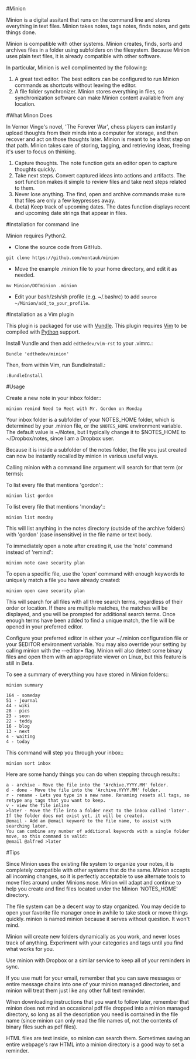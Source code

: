 #Minion

Minion is a digital assitant that runs on the command line and stores everything in text files. Minion takes notes, tags notes, finds notes, and gets things done.

Minion is compatible with other systems. Minion creates, finds, sorts and archives files in a folder using subfolders on the filesystem. Because Minion uses plain text files, it is already compatible with other software.

In particular, Minion is well complimented by the following:
 
1. A great text editor. The best editors can be configured to run Minion commands as shortcuts without leaving the editor.
2. A file folder synchronizer. Minion stores everything in files, so  synchronization software can make Minion content available from any location.

#What Minon Does

In Vernor Vinge's novel, 'The Forever War', chess players can instantly upload thoughts from their minds into a computer for storage, and then recover and act on those thoughts later. Minion is meant to be a first step on that path. Minion takes care of storing, tagging, and retrieving ideas, freeing it's user to focus on thinking.

1. Capture thoughts. The note function gets an editor open to capture thoughts quickly.
2. Take next steps. Convert captured ideas into actions and artifacts. The sort function makes it simple to review files and take next steps related to them.
3. Never lose anything. The find, open and archive commands make sure that files are only a few keypresses away.
4. (beta) Keep track of upcoming dates. The dates function displays recent and upcoming date strings that appear in files.

#Installation for command line

Minion requires Python2.

* Clone the source code from GitHub.

`git clone https://github.com/montauk/minion`


* Move the example .minion file to your home directory, and edit it as needed.

`mv Minion/DOTminion .minion`


* Edit your bash/zsh/sh profile (e.g. ~/.bashrc)  to add `source ~/Minion/add_to_your_profile`.

#Installation as a Vim plugin

This plugin is packaged for use with
[Vundle](https://github.com/gmarik/vundle/blob/master/README.md). This plugin requires [Vim](http://vim.org/about.php) to be compiled with [Python]( http://python.org) support.

Install Vundle and then add `edthedev/vim-rst` to your .vimrc.:

`Bundle 'edthedev/minion'`

Then, from within Vim, run BundleInstall.:

`:BundleInstall`


#Usage

Create a new note in your inbox folder::

`minion remind Need to Meet with Mr. Gordon on Monday`

Your inbox folder is a subfolder of your NOTES_HOME folder, which is determined by your .minion file, or the `$NOTES_HOME` environment variable. The default value is ~/Notes, but I typically change it to $NOTES_HOME to ~/Dropbox/notes, since I am a Dropbox user.

Because it is inside a subfolder of the notes folder, the file you just created can now be instantly recalled by minion in various useful ways.

Calling minion with a command line argument will search for that term (or terms):

To list every file that mentions 'gordon'::

`minion list gordon`
   
To list every file that mentions 'monday'::

`minion list monday`
   
This will list anything in the notes directory (outside of the archive folders) with 'gordon' (case insensitive) in the file name or text body.

To immediately open a note after creating it, use the 'note' command instead of 'remind':

`minion note cave security plan`

To open a specific file, use the 'open' command with enough keywords to uniquely match a file you have already created:

`minion open cave security plan`

This will search for all files with all three search terms, regardless of their order or location. If there are multiple matches, the matches will be displayed, and you will be prompted for additional search terms. Once enough terms have been added to find a unique match, the file will be opened in your preferred editor.

Configure your preferred editor in either your ~/.minion configuration file or your $EDITOR environment variable. You may also override your setting by calling minion with the --editor= flag. Minion will also detect some binary files and open them with an appropriate viewer on Linux, but this feature is still in Beta.

To see a summary of everything you have stored in Minion folders::

    minion summary

    164 - someday
    51 - journal
    44 - wiki 
    28 - pics 
    23 - soon 
    22 - teddy
    16 - blog 
    13 - next 
    4 - waiting
    4 - today

This command will step you through your inbox::

`minion sort inbox`

Here are some handy things you can do when stepping through results::

    a - archive - Move the file into the 'Archive.YYYY.MM' folder.
    d - done - Move the file into the 'Archive.YYYY.MM' folder.
    r - rename - Lets you type in a new name. Renaming resets all tags, so retype any tags that you want to keep.
    v - view the file inline
    >later - Move the file into a folder next to the inbox called 'later'. If the folder does not exist yet, it will be created.
    @email - Add an @email keyword to the file name, to assist with searching later.
    You can combine any number of additional keywords with a single folder move, so this command is valid:
    @email @alfred >later

#Tips

Since Minion uses the existing file system to organize your notes, it is completely compatible with other systems that do the same. Minion accepts all incoming changes, so it is perfectly acceptable to use alternate tools to move files around under Minions nose. Minion will adapt and continue to help you create and find files located under the Minion 'NOTES_HOME' directory.

The file system can be a decent way to stay organized. You may decide to open your favorite file manager once in awhile to take stock or move things quickly. minion is named minion because it serves without question. It won't mind.

Minion will create new folders dynamically as you work, and never loses track of anything. Experiment with your categories and tags until you find what works for you. 

Use minion with Dropbox or a similar service to keep all of your reminders in sync.

If you use mutt for your email, remember that you can save messages or entire message chains into one of your minion managed directories, and minion will treat them just like any other full text reminder. 

When downloading instructions that you want to follow later, remember that minion does not mind an occasional pdf file dropped into a minion managed directory, so long as all the description you need is contained in the file name (since minion can only read the file names of, not the contents of binary files such as pdf files).

HTML files are text inside, so minion can search them. Sometimes saving an entire webpage's raw HTML into a minion directory is a good way to set a reminder.

